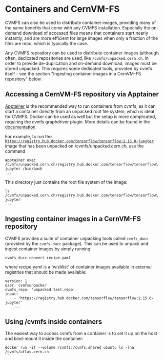 # Containers and CernVM-FS

CVMFS can also be used to distribute container images, providing many of the same benefits that come with any CVMFS installation. Especially the on-demand download of accessed files means that containers start nearly instantly, and are more efficient for large images when only a fraction of the files are read, which is typically the case.

Any CVMFS repository can be used to distribute container images (although often, dedicated repositories are used, like `/cvmfs/unpacked.cern.ch`. In order to provide de-duplication and on-demand download, images must be stored unpacked. This requires some dedicated tools, provided by cvmfs itself - see the section "Ingesting container images in a CernVM-FS repository" below.

## Accessing a CernVM-FS repository via Apptainer

[Apptainer](https://apptainer.org/) is the recommended way to run containers from cvmfs, as it can start a container directly from an unpacked root file system, which is ideal for CVMFS.
Docker can be used as well but the setup is more complicated, requiring the cvmfs graphdriver plugin. More details can be found in the [documentation](https://cvmfs.readthedocs.io/en/stable/cpt-graphdriver.html).

For example, to run the [`https://registry.hub.docker.com/tensorflow/tensorflow:2.15.0-jupyter`](https://hub.docker.com/layers/tensorflow/tensorflow/2.15.0-jupyter/images/sha256-3bf17d6d5f2ed968543238936cca0725ca664d24729c537778b1333a315036d7?context=explore) image that has been unpacked on /cvmfs/unpacked.cern.ch, use the command

```
apptainer exec /cvmfs/unpacked.cern.ch/registry.hub.docker.com/tensorflow/tensorflow\:2.15.0-jupyter /bin/bash
...
```

This directory just contains the root file system of the image:

```
ls /cvmfs/unpacked.cern.ch/registry.hub.docker.com/tensorflow/tensorflow\:2.15.0-jupyter
...
```



## Ingesting container images in a CernVM-FS repository

CVMFS provides a suite of container unpacking tools called `cvmfs_ducc` (provided by the `cvmfs-ducc` package). This can be used to unpack and ingest container images by simply running

```
cvmfs_ducc convert recipe.yaml 
```
where recipe.yaml is a 'wishlist' of container images available in external registries that should be made available:

```
version: 1
user: cvmfsunpacker
cvmfs_repo: 'unpacked.test.repo'
input:
    - 'https://registry.hub.docker.com/tensorflow/tensorflow:2.15.0-jupyter'
    ...
```


## Using /cvmfs inside containers

The easiest way to access cvmfs from a container is to set it up on the host and bind-mount it inside the container:

```
docker run -it --volume /cvmfs:/cvmfs:shared ubuntu ls -lna /cvmfs/atlas.cern.ch
``
